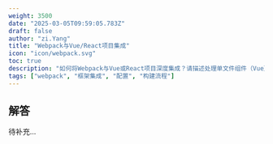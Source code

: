 ```yaml
---
weight: 3500
date: "2025-03-05T09:59:05.783Z"
draft: false
author: "zi.Yang"
title: "Webpack与Vue/React项目集成"
icon: "icon/webpack.svg"
toc: true
description: "如何将Webpack与Vue或React项目深度集成？请描述处理单文件组件（Vue）、JSX语法（React）所需的Loader配置，以及框架特定的优化插件（如`VueLoaderPlugin`）。"
tags: ["webpack", "框架集成", "配置", "构建流程"]
---
```


## 解答

待补充...

